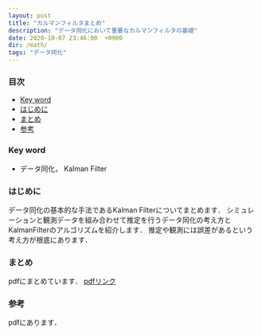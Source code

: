 ```yaml
---
layout: post
title: "カルマンフィルタまとめ"
description: "データ同化において重要なカルマンフィルタの基礎"
date: 2020-10-07 23:46:00  +0900
dir: /math/
tags: "データ同化"
---
```


### 目次
- [Key word](#key-word)
- [はじめに](#はじめに)
- [まとめ](#まとめ)
- [参考](#参考)

### Key word
- データ同化， Kalman Filter

### はじめに
データ同化の基本的な手法であるKalman Filterについてまとめます．
シミュレーションと観測データを組み合わせて推定を行うデータ同化の考え方とKalmanFilterのアルゴリズムを紹介します．
推定や観測には誤差があるという考え方が根底にあります．

### まとめ
pdfにまとめています．
[pdfリンク](/math/pdf/kalman_filter.pdf) 

### 参考
pdfにあります．
